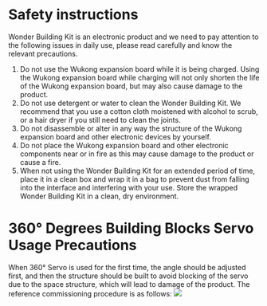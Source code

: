 ﻿#  Safety instructions
 Wonder Building Kit is an electronic product and we need to pay attention to the following issues in daily use, please read carefully and know the relevant precautions.

1. Do not use the Wukong expansion board while it is being charged. Using the Wukong expansion board while charging will not only shorten the life of the Wukong expansion board, but may also cause damage to the product.
2. Do not use detergent or water to clean the Wonder Building Kit. We recommend that you use a cotton cloth moistened with alcohol to scrub, or a hair dryer if you still need to clean the joints.
4. Do not disassemble or alter in any way the structure of the Wukong expansion board and other electronic devices by yourself.
5. Do not place the Wukong expansion board and other electronic components near or in fire as this may cause damage to the product or cause a fire.
6. When not using the Wonder Building Kit for an extended period of time, place it in a clean box and wrap it in a bag to prevent dust from falling into the interface and interfering with your use. Store the wrapped Wonder Building Kit in a clean, dry environment.
# 360° Degrees Building Blocks Servo Usage Precautions
When 360° Servo is used for the first time, the angle should be adjusted first, and then the structure should be built to avoid blocking of the servo due to the space structure, which will lead to damage of the product. The reference commissioning procedure is as follows:
 ![](https://wiki-media-ef.oss-cn-hongkong.aliyuncs.com/i18n/en/docusaurus-plugin-content-docs/current/microbit/building-blocks/wonder-building-kit/images/wonder_01.png)
